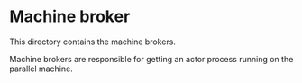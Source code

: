 # Machine broker

This directory contains the machine brokers.

Machine brokers are responsible for getting an actor process running on the parallel machine.
